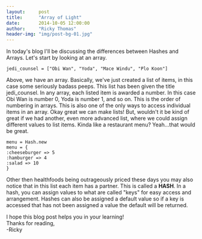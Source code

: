 ```yaml
---
layout:     post
title:      "Array of Light"
date:       2014-10-05 12:00:00
author:     "Ricky Thomas"
header-img: "img/post-bg-01.jpg"
---
```


<p>In today's blog I'll be discussing the differences between Hashes and Arrays. Let's start by looking at an array.</p>
<p><code>jedi_counsel = ["Obi Wan", "Yoda", "Mace Windu", "Plo Koon"]</code></p>
<p>Above, we have an array. Basically, we've just created a list of items, in this case some seriously badass peeps. This list has been given the title jedi_counsel. In any array, each listed item is awarded a number. In this case Obi Wan is number 0, Yoda is number 1, and so on. This is the order of numbering in arrays. This is also one of the only ways to access individual items in an array. Okay great we can make lists! But, wouldn't it be kind of great if we had another, even more advanced list, where we could assign different values to list items. Kinda like a restaurant menu? Yeah...that would be great.</p>
<p><code>menu = Hash.new<br>menu = {<br>:cheeseburger => 5<br>:hamburger => 4<br>:salad => 10<br>}</code></p>
<p>Other then healthfoods being outrageously priced these days you may also notice that in this list each item has a partner. This is called a <strong>HASH</strong>. In a hash, you can assign values to what are called "keys" for easy access and arrangement. Hashes can also be assigned a default value so if a key is accessed that has not been assigned a value the default will be returned.</p>
<p>I hope this blog post helps you in your learning!<br>Thanks for reading,<br>-Ricky</p>